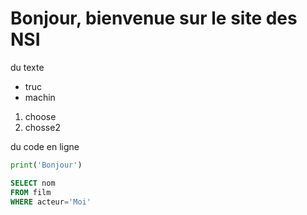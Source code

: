 # Bonjour, bienvenue sur le site des NSI

du texte 


- truc
- machin

1. choose
2. chosse2

du code en ligne

```python
print('Bonjour')
```

```sql
SELECT nom
FROM film
WHERE acteur='Moi'
```



